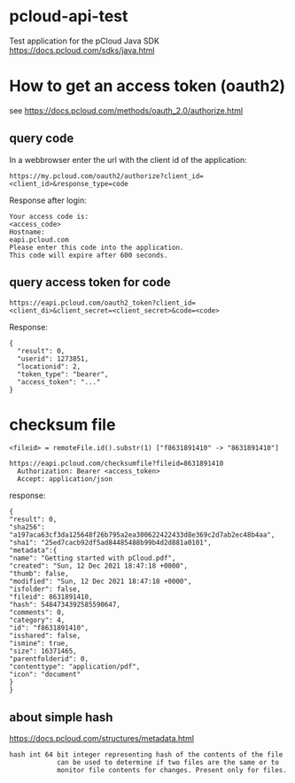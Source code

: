 # pcloud-api-test
Test application for the pCloud Java SDK https://docs.pcloud.com/sdks/java.html


# How to get an access token (oauth2)

see https://docs.pcloud.com/methods/oauth_2.0/authorize.html


## query code

In a webbrowser enter the url with the client id of the application:

```
https://my.pcloud.com/oauth2/authorize?client_id=<client_id>&response_type=code
```

Response after login:

```
Your access code is:
<access_code>
Hostname:
eapi.pcloud.com
Please enter this code into the application.
This code will expire after 600 seconds.
```


## query access token for code

```
https://eapi.pcloud.com/oauth2_token?client_id=<client_di>&client_secret=<client_secret>&code=<code> 
```

Response:

```
{
  "result": 0,
  "userid": 1273851,
  "locationid": 2,
  "token_type": "bearer",
  "access_token": "..."
}
```

# checksum file


```
<fileid> = remoteFile.id().substr(1) ["f8631891410" -> "8631891410"]
```

```
https://eapi.pcloud.com/checksumfile?fileid=8631891410
  Authorization: Bearer <access_token>
  Accept: application/json
```

response:

```
{
"result": 0,
"sha256": "a197aca63cf3da125648f26b795a2ea300622422433d8e369c2d7ab2ec48b4aa",
"sha1": "25ed7cacb92df5ad84485488b99b4d2d881a0101",
"metadata":{
"name": "Getting started with pCloud.pdf",
"created": "Sun, 12 Dec 2021 18:47:18 +0000",
"thumb": false,
"modified": "Sun, 12 Dec 2021 18:47:18 +0000",
"isfolder": false,
"fileid": 8631891410,
"hash": 5484734392585590647,
"comments": 0,
"category": 4,
"id": "f8631891410",
"isshared": false,
"ismine": true,
"size": 16371465,
"parentfolderid": 0,
"contenttype": "application/pdf",
"icon": "document"
}
}
```


## about simple hash

https://docs.pcloud.com/structures/metadata.html

```
hash int 64 bit integer representing hash of the contents of the file 
            can be used to determine if two files are the same or to 
            monitor file contents for changes. Present only for files.
```
